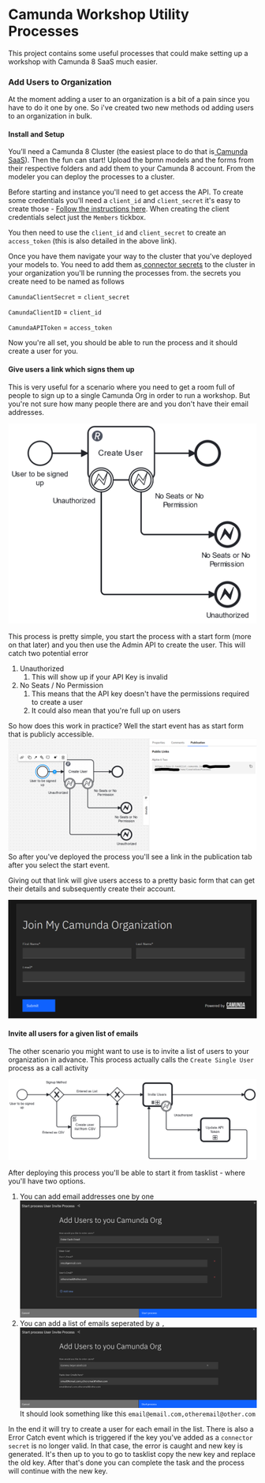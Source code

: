 # Camunda Workshop Utility Processes
This project contains some useful processes that could make setting up a workshop with Camunda 8 SaaS much easier. 

### Add Users to Organization
At the moment adding a user to an organization is a bit of a pain since you have to do it one by one. So i've created two new methods od adding users to an organization in bulk. 

#### Install and Setup
You’ll need a Camunda 8 Cluster (the easiest place to do that is[ Camunda SaaS](http://camunda.io/)). Then the fun can start!
Upload the bpmn models and the forms from their respective folders and add them to your Camunda 8 account. From the modeler you can deploy the processes to a cluster.

Before starting and instance you'll need to get access the API. To create some credentials you'll need a `client_id` and `client_secret` it's easy to create those - [Follow the instructions here](https://docs.camunda.io/docs/apis-tools/administration-api/authentication/#client-credentials-and-scopes). When creating the client credentials select just the `Members` tickbox. 

You then need to  use the `client_id` and `client_secret` to create an `access_token` (this is also detailed in the above link).

Once you have them navigate your way to the cluster that you've deployed your models to. You need to add them as[ connector secrets](https://docs.camunda.io/docs/components/console/manage-clusters/manage-secrets/) to the cluster in your organization you'll be running the processes from. 
the secrets you create need to be named as follows

`CamundaClientSecret` = `client_secret`

`CamundaClientID` = `client_id`

`CamundaAPIToken` = `access_token`

Now you're all set, you should be able to run the process and it should create a user for you.

#### Give users a link which signs them up
This is very useful for a scenario where you need to get a room full of people to sign up to a single Camunda Org in order to run a workshop. But you're not sure how many people there are and you don't have their email addresses. 

![process](/InviteUsersToOrganization/img/InviteSingleUserProcess.png)

This process is pretty simple, you start the process with a start form (more on that later) and you then use the Admin API to create the user. This will catch two potential error
1. Unauthorized 
   1. This will show up if your API Key is invalid
2. No Seats / No Permission
   1. This means that the API key doesn't have the permissions required to create a user
   2. It could also mean that you're full up on users

So how does this work in practice? Well the start event has as start form that is publicly accessible.
![startEventUserInvite](./InviteUsersToOrganization/img/InviteUserStartEvent.png)
So after you've deployed the process you'll see a link in the publication tab after you select the start event.

Giving out that link will give users access to a pretty basic form that can get their details and subsequently create their account.

![startFormInvite](./InviteUsersToOrganization/img/inviteUserStartForm.png)

#### Invite all users for a given list of emails

The other scenario you might want to use is to invite a list of users to your organization in advance. This process actually calls the `Create Single User` process as a call activity

![inviteUsersProcess](./InviteUsersToOrganization/img/InviteUsersProcess.png)

After deploying this process you'll be able to start it from tasklist - where you'll have two options.
1. You can add email addresses one by one
![startprocessOnebyOne](./InviteUsersToOrganization/img/AddUsersProcessStartFormEach.png)
1. You can add a list of emails seperated by a `,`
![startprocessbulk](./InviteUsersToOrganization/img/AddUsersProcessStartFormBatch.png)
It should look something like this `email@email.com,otheremail@other.com`

In the end it will try to create a user for each email in the list. There is also a Error Catch event which is triggered if the key you've added as a `connector secret` is no longer valid. In that case, the error is caught and new key is generated. It's then up to you to go to tasklist copy the new key and replace the old key. After that's done you can complete the task and the process will continue with the new key. 